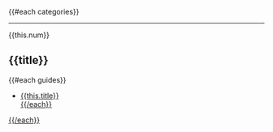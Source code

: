 {{#each categories}}

<hr />

<div class="path--counter">{{this.num}}</div>

## {{title}}

{{#each guides}}
* <a href="./{{this.id}}">{{this.title}}</li>
{{/each}}

{{/each}}